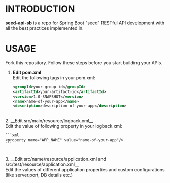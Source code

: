 # INTRODUCTION
__seed-api-sb__ is a repo for Spring Boot "seed" RESTful API development with all the best practices implemented in.
<br/>
# USAGE
Fork this repository.
Follow these steps before you start building your APIs.

1. __Edit pom.xml__<br/>
Edit the following tags in your pom.xml: <br/>

	```xml
	<groupId>your-group-id</groupId>
	<artifactId>your-artifact-id</artifactId>
	<version>1.0-SNAPSHOT</version>
	<name>name-of-your-app</name>
	<description>description-of-your-app</description>
	```
<br/>
2. __Edit src/main/resource/logback.xml__<br/>
Edit the value of following property in your logback.xml: <br/>
    
    ```xml
    <property name="APP_NAME" value="name-of-your-app"/>
    ```
<br/>
3. __Edit src/name/resource/application.xml and src/test/resource/application.xml__<br/>
Edit the values of different application properties and custom configurations (like server.port, DB details etc.) <br/>